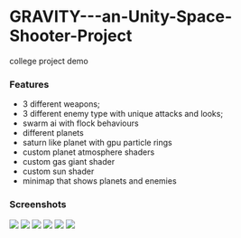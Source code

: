# GRAVITY---an-Unity-Space-Shooter-Project
college project demo
### Features

- 3 different weapons;
- 3 different enemy type with unique attacks and looks;
- swarm ai with flock behaviours 
- different planets 
- saturn like planet with gpu particle rings
- custom planet atmosphere shaders
- custom gas giant shader
- custom sun shader
- minimap that shows planets and enemies


### Screenshots
![](ScreenShots/s1(1).png)
![](ScreenShots/s1(2).png)
![](ScreenShots/s1(3).png)
![](ScreenShots/s1(4).png)
![](ScreenShots/s1(5).png)
![](ScreenShots/s1(6).png)

